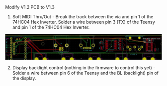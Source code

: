 Modify V1.2 PCB to V1.3

1. Soft MIDI Thru/Out - Break the track between the via and pin 1 of the 74HC04 Hex Inverter. Solder a wire between pin 3 (TX) of the Teensy and pin 1 of the 74HC04 Hex Inverter.

[![V12-13_Modification](V12-13_Modification.jpg)](V12-13_Modification.jpg)

2. Display backlight control (nothing in the firmware to control this yet) - Solder a wire between pin 6 of the Teensy and the BL (backlight) pin of the display.
